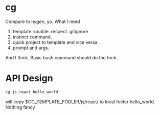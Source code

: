 # cg

Compare to hygen, yo. What I need

1. template runable. respect .gitignore
2. instinct command.
3. quick project to template and vice versa.
4. prompt and args.

And I think. Basic bash command should do the trick. 

# API Design
``` bash
cg js react hello_world
```
will copy $CG_TEMPLATE_FODLER/js/react/  to local folder hello_world. Nothing fancy
